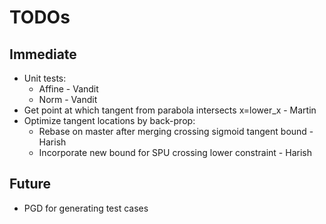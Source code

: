 # TODOs

## Immediate
* Unit tests:
  - Affine - Vandit
  - Norm - Vandit
* Get point at which tangent from parabola intersects x=lower\_x - Martin
* Optimize tangent locations by back-prop:
  - Rebase on master after merging crossing sigmoid tangent bound - Harish
  - Incorporate new bound for SPU crossing lower constraint - Harish

## Future
* PGD for generating test cases
